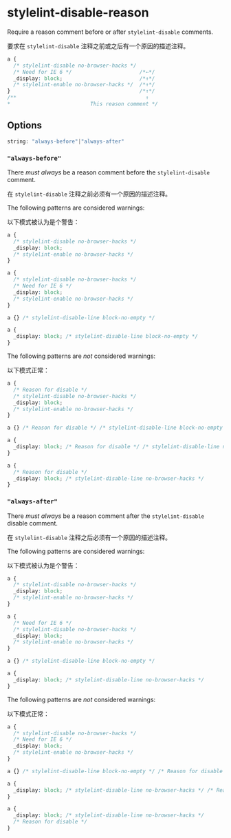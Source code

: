 # stylelint-disable-reason

Require a reason comment before or after `stylelint-disable` comments.

要求在 `stylelint-disable` 注释之前或之后有一个原因的描述注释。

```css
a {
  /* stylelint-disable no-browser-hacks */
  /* Need for IE 6 */                      /*←*/
  _display: block;                         /*↑*/
  /* stylelint-enable no-browser-hacks */  /*↑*/
}                                          /*↑*/
/**                                          ↑
*                          This reason comment */
```

## Options

```js
string: "always-before"|"always-after"
```

### `"always-before"`

There *must always* be a reason comment before the `stylelint-disable` comment.

在 `stylelint-disable` 注释之前必须有一个原因的描述注释。

The following patterns are considered warnings:

以下模式被认为是个警告：

```css
a {
  /* stylelint-disable no-browser-hacks */
  _display: block;
  /* stylelint-enable no-browser-hacks */
}
```

```css
a {
  /* stylelint-disable no-browser-hacks */
  /* Need for IE 6 */
  _display: block;
  /* stylelint-enable no-browser-hacks */
}
```

```css
a {} /* stylelint-disable-line block-no-empty */
```

```css
a {
  _display: block; /* stylelint-disable-line block-no-empty */
}
```

The following patterns are *not* considered warnings:

以下模式正常：

```css
a {
  /* Reason for disable */
  /* stylelint-disable no-browser-hacks */
  _display: block;
  /* stylelint-enable no-browser-hacks */
}
```

```css
a {} /* Reason for disable */ /* stylelint-disable-line block-no-empty */
```

```css
a {
  _display: block; /* Reason for disable */ /* stylelint-disable-line no-browser-hacks */
}
```

```css
a {
  /* Reason for disable */
  _display: block; /* stylelint-disable-line no-browser-hacks */
}
```

### `"always-after"`

There *must always* be a reason comment after the `stylelint-disable` disable comment.

在 `stylelint-disable` 注释之后必须有一个原因的描述注释。

The following patterns are considered warnings:

以下模式被认为是个警告：

```css
a {
  /* stylelint-disable no-browser-hacks */
  _display: block;
  /* stylelint-enable no-browser-hacks */
}
```

```css
a {
  /* Need for IE 6 */
  /* stylelint-disable no-browser-hacks */
  _display: block;
  /* stylelint-enable no-browser-hacks */
}
```

```css
a {} /* stylelint-disable-line block-no-empty */
```

```css
a {
  _display: block; /* stylelint-disable-line no-browser-hacks */
}
```

The following patterns are *not* considered warnings:

以下模式正常：

```css
a {
  /* stylelint-disable no-browser-hacks */
  /* Need for IE 6 */
  _display: block;
  /* stylelint-enable no-browser-hacks */
}
```

```css
a {} /* stylelint-disable-line block-no-empty */ /* Reason for disable */
```

```css
a {
  _display: block; /* stylelint-disable-line no-browser-hacks */ /* Reason for disable */
}
```

```css
a {
  _display: block; /* stylelint-disable-line no-browser-hacks */
  /* Reason for disable */
}
```
